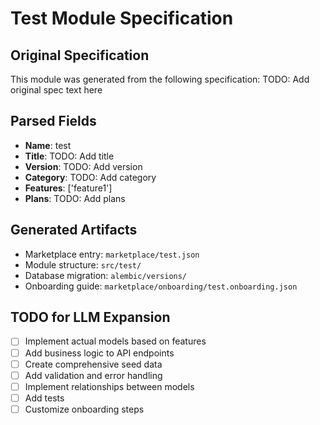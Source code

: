 # Test Module Specification

## Original Specification

This module was generated from the following specification:
TODO: Add original spec text here

## Parsed Fields

- **Name**: test
- **Title**: TODO: Add title
- **Version**: TODO: Add version
- **Category**: TODO: Add category
- **Features**: ['feature1']
- **Plans**: TODO: Add plans

## Generated Artifacts

- Marketplace entry: `marketplace/test.json`
- Module structure: `src/test/`
- Database migration: `alembic/versions/`
- Onboarding guide: `marketplace/onboarding/test.onboarding.json`

## TODO for LLM Expansion

- [ ] Implement actual models based on features
- [ ] Add business logic to API endpoints
- [ ] Create comprehensive seed data
- [ ] Add validation and error handling
- [ ] Implement relationships between models
- [ ] Add tests
- [ ] Customize onboarding steps
